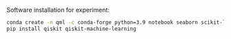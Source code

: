 Software installation for experiment:

```bash
conda create -n qml -c conda-forge python=3.9 notebook seaborn scikit-learn pandas jupyterthemes ipywidgets _openmp_mutex=*=*llvm libblas=*=*mkl pylatexenc
pip install qiskit qiskit-machine-learning
```
